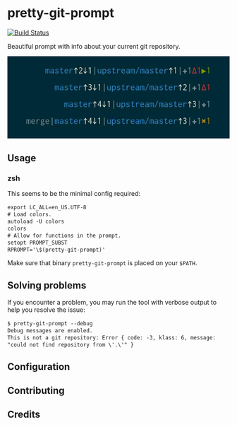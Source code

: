 # pretty-git-prompt

[![Build Status](https://travis-ci.org/TomasTomecek/pretty-git-prompt.svg?branch=master)](https://travis-ci.org/TomasTomecek/pretty-git-prompt)

Beautiful prompt with info about your current git repository.

![Preview of pretty-git-prompt](/data/example.png)

## Usage

### zsh

This seems to be the minimal config required:

```shell
export LC_ALL=en_US.UTF-8
# Load colors.
autoload -U colors
colors
# Allow for functions in the prompt.
setopt PROMPT_SUBST
RPROMPT='\$(pretty-git-prompt)'
```

Make sure that binary `pretty-git-prompt` is placed on your `$PATH`.


## Solving problems

If you encounter a problem, you may run the tool with verbose output to help you resolve the issue:

```
$ pretty-git-prompt --debug
Debug messages are enabled.
This is not a git repository: Error { code: -3, klass: 6, message: "could not find repository from \'.\'" }
```

## Configuration

## Contributing

## Credits
